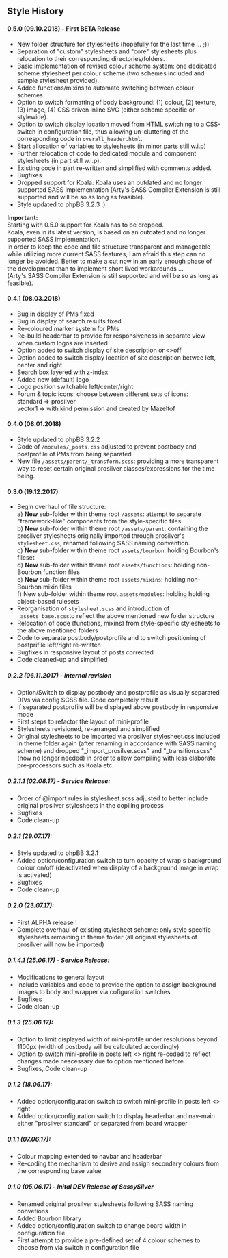## Style History

#### 0.5.0 (09.10.2018) - First BETA Release
- New folder structure for stylesheets (hopefully for the last time ... ;))
- Separation of "custom" stylesheets and "core" stylesheets plus relocation to their corresponding directories/folders.
- Basic implementation of revised colour scheme system: one dedicated scheme stylesheet per colour scheme (two schemes included and sample stylesheet provided).
- Added functions/mixins to automate switching between colour schemes.
- Option to switch formatting of body background: (1) colour, (2) texture, (3) image, (4) CSS driven inline SVG (either scheme specific or stylewide).
- Option to switch display location moved from HTML switching to a CSS-switch in configuration file, thus allowing un-cluttering of the corresponding code in `overall_header.html`.
- Start allocation of variables to stylesheets (in minor parts still w.i.p)
- Further relocation of code to dedicated module and component stylesheets (in part still w.i.p).
- Existing code in part re-written and simplified with comments added.
- Bugfixes
- Dropped support for Koala: Koala uses an outdated and no longer supported SASS implementation (Arty's SASS Compiler Extension is still supported and will be so as long as feasible).
- Style updated to phpBB 3.2.3 :)


**Important:**\
Starting with 0.5.0 support for Koala has to be dropped.\
Koala, even in its latest version, is based on an outdated and no longer supported SASS implementation.\
In order to keep the code and file structure transparent and manageable while utilizing more current SASS features, I am afraid this step can no longer be avoided. Better to make a cut now in an early enough phase of the development than to implement short lived workarounds ...\
(Arty's SASS Compiler Extension is still supported and will be so as long as feasible).


#### 0.4.1 (08.03.2018)
- Bug in display of PMs fixed
- Bug in display of search results fixed
- Re-coloured marker system for PMs
- Re-build headerbar to provide for responsiveness in separate view when custom logos are inserted
- Option added to switch display of site description on<>off
- Option added to switch display location of site description betwee left, center and right
- Search box layered with z-index
- Added new (default) logo
- Logo position switchable left/center/right
- Forum & topic icons: choose between different sets of icons: <br />
standard => prosilver <br />
vector1 => with kind permission and created by Mazeltof


#### 0.4.0 (08.01.2018)
- Style updated to phpBB 3.2.2
- Code of `/modules/_posts.css` adjusted to prevent postbody and postprofile of PMs from being separated
- New file `/assets/parent/_transform.scss`: providing a more transparent way to reset certain original prosilver classes/expressions for the time being.


#### 0.3.0 (19.12.2017)
- Begin overhaul of file structure: <br />
   a) **New** sub-folder within theme root `/assets`: attempt to separate "framework-like" components from the style-specific files <br />
   b) **New** sub-folder within theme root `/assets/parent`: containing the prosilver stylesheets originally imported through prosilver's `stylesheet.css`, renamed following SASS naming convention. <br />
   c) **New** sub-folder within theme root `assets/bourbon`: holding Bourbon's fileset <br />
   d) **New** sub-folder within theme root `assets/functions`: holding non-Bourbon function files<br />
   e) **New** sub-folder within theme root `assets/mixins`: holding non-Bourbon mixin files <br />
   f) New sub-folder within theme root `assets/modules`: holding holding object-based rulesets
- Reorganisation of `stylesheet.scss` and introduction of `_assets_base.scss`to reflect the above mentioned new folder structure
- Relocation of code (functions, mixins) from style-specific stylesheets to the above mentioned folders
- Code to separate postbody/postprofile and to switch positioning of postprifile left/right re-written
- Bugfixes in responsive layout of posts corrected
- Code cleaned-up and simplified


##### 0.2.2 (06.11.2017) - internal revision
- Option/Switch to display postbody and postprofile as visually separated DIVs via config SCSS file. Code completely rebuilt
- If separated postprofile will be displayed above postbody in responsive mode
- First steps to refactor the layout of mini-profile
- Stylesheets revisioned, re-arranged and simplified
- Original stylesheets to be imported via prosilver stylesheet.css included in theme folder again (after renaming in accordance with SASS naming scheme) and dropped "_import_prosilver.scss" and "_transition.scss" (now no longer needed) in order to allow compiling with less elaborate pre-processors such as Koala etc.

##### 0.2.1.1 (02.08.17) - Service Release:
- Order of @import rules in stylesheet.scss adjusted to better include original prosilver stylesheets in the copiling process
- Bugfixes
- Code clean-up

##### 0.2.1 (29.07.17):
- Style updated to phpBB 3.2.1
- Added option/configuration switch to turn opacity of wrap's background colour on/off (deactivated when display of a background image in wrap is activated)
- Bugfixes
- Code clean-up

##### 0.2.0 (23.07.17):
- First ALPHA release !
- Complete overhaul of existing stylesheet scheme: only style specific stylesheets remaining in theme folder (all original stylesheets of prosilver will now be imported)

##### 0.1.4.1 (25.06.17) - Service Release:
- Modifications to general layout
- Include variables and code to provide the option to assign background images to body and wrapper via cofiguration switches
- Bugfixes
- Code clean-up

##### 0.1.3 (25.06.17):
- Option to limit displayed width of mini-profile under resolutions beyond 1100px (width of postbody will be calculated accordingly)
- Option to switch mini-profile in posts left <> right re-coded to reflect changes made nescessary due to option mentioned before
- Bugfixes, Code clean-up

##### 0.1.2 (18.06.17):
- Added option/configuration switch to switch mini-profile in posts left <> right
- Added option/configuration switch to display headerbar and nav-main either "prosilver standard" or separated from board wrapper

##### 0.1.1 (07.06.17):
- Colour mapping extended to navbar and headerbar
- Re-coding the mechanism to derive and assign secondary colours from the corresponding base value

##### 0.1.0 (05.06.17) - Inital DEV Release of SassySilver
- Renamed original prosilver stylesheets following SASS naming convetions
- Added Bourbon library
- Added option/configuration switch to change board width in configuration file
- First attempt to provide a pre-defined set of 4 colour schemes to choose from via switch in configuration file
